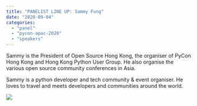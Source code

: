 ```yaml
---
title: "PANELIST LINE UP: Sammy Fung"
date: "2020-09-04"
categories: 
  - "panel"
  - "pycon-apac-2020"
  - "speakers"
---
```


Sammy is the President of Open Source Hong Kong, the organiser of PyCon Hong Kong and Hong Kong Python User Group. He also organise the various open source community conferences in Asia.

Sammy is a python developer and tech community & event organiser. He loves to travel and meets developers and communities around the world.

![](https://pyconmy.files.wordpress.com/2020/09/118779317_627095067999495_2873005163770463662_o.jpg?w=1024)
